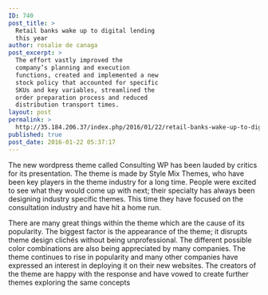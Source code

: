 ```yaml
---
ID: 740
post_title: >
  Retail banks wake up to digital lending
  this year
author: rosalie de canaga
post_excerpt: >
  The effort vastly improved the
  company’s planning and execution
  functions, created and implemented a new
  stock policy that accounted for specific
  SKUs and key variables, streamlined the
  order preparation process and reduced
  distribution transport times.
layout: post
permalink: >
  http://35.184.206.37/index.php/2016/01/22/retail-banks-wake-up-to-digital-lending/
published: true
post_date: 2016-01-22 05:37:17
---
```

The new wordpress theme called Consulting WP has been lauded by critics for its presentation. The theme is made by Style Mix Themes, who have been key players in the theme industry for a long time. People were excited to see what they would come up with next; their specialty has always been designing industry specific themes. This time they have focused on the consultation industry and have hit a home run.

There are many great things within the theme which are the cause of its popularity. The biggest factor is the appearance of the theme; it disrupts theme design clichés without being unprofessional. The different possible color combinations are also being appreciated by many companies. The theme continues to rise in popularity and many other companies have expressed an interest in deploying it on their new websites. The creators of the theme are happy with the response and have vowed to create further themes exploring the same concepts